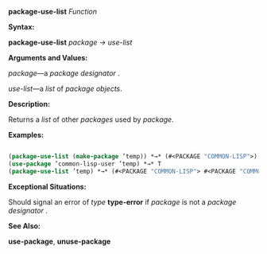 **package-use-list** *Function* 



**Syntax:** 



**package-use-list** *package → use-list* 



**Arguments and Values:** 



*package*—a *package designator* . 



*use-list*—a *list* of *package objects*. 







 



 



**Description:** 



Returns a *list* of other *packages* used by *package*. 



**Examples:**
```lisp

(package-use-list (make-package ’temp)) *→* (#<PACKAGE "COMMON-LISP">) 
(use-package ’common-lisp-user ’temp) *→* T 
(package-use-list ’temp) *→* (#<PACKAGE "COMMON-LISP"> #<PACKAGE "COMMON-LISP-USER">) 

```
**Exceptional Situations:** 



Should signal an error of *type* **type-error** if *package* is not a *package designator* . 



**See Also:** 



**use-package**, **unuse-package** 



